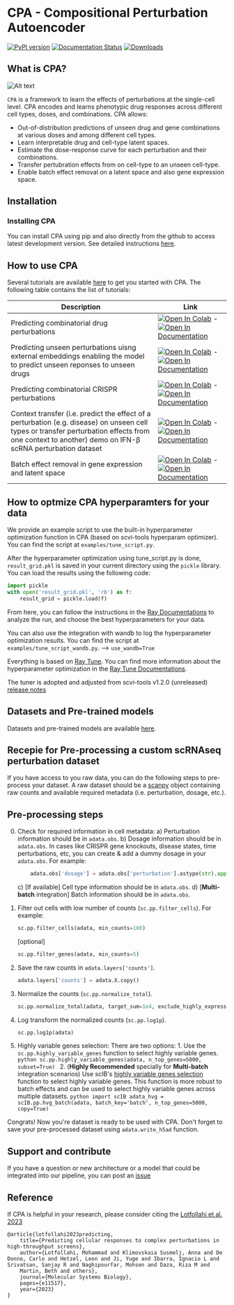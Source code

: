 #  CPA - Compositional Perturbation Autoencoder 
[![PyPI version](https://badge.fury.io/py/cpa-tools.svg)](https://badge.fury.io/py/cpa-tools) [![Documentation Status](https://readthedocs.org/projects/cpa-tools/badge/?version=latest)](https://cpa-tools.readthedocs.io/en/latest/?badge=latest) [![Downloads](https://static.pepy.tech/badge/cpa-tools)](https://pepy.tech/project/cpa-tools)

## What is CPA?

![Alt text](https://user-images.githubusercontent.com/33202701/156530222-c61e5982-d063-461c-b66e-c4591d2d0de4.png?raw=true "Title")

`CPA` is a framework to learn the effects of perturbations at the single-cell level. CPA encodes and learns phenotypic drug responses across different cell types, doses, and combinations. CPA allows:

* Out-of-distribution predictions of unseen drug and gene combinations at various doses and among different cell types.
* Learn interpretable drug and cell-type latent spaces.
* Estimate the dose-response curve for each perturbation and their combinations.
* Transfer pertubration effects from on cell-type to an unseen cell-type.
* Enable batch effect removal on a latent space and also gene expression space.


## Installation



### Installing CPA
You can install CPA using pip and also directly from the github to access latest development version. 
See detailed instructions [here](https://cpa-tools.readthedocs.io/en/latest/installation.html). 

## How to use CPA
Several tutorials are available [here](https://cpa-tools.readthedocs.io/en/latest/tutorials/index.html) to get you started with CPA.
The following table contains the list of tutorials:

|Description | Link |
| --- | --- |
| Predicting combinatorial drug perturbations | [![Open In Colab](https://colab.research.google.com/assets/colab-badge.svg)](https://colab.research.google.com/github/theislab/cpa/blob/master/docs/tutorials/combosciplex.ipynb) - [![Open In Documentation](https://img.shields.io/badge/docs-blue)](https://cpa-tools.readthedocs.io/en/latest/tutorials/combosciplex.html) |
| Predicting unseen perturbations uisng external embeddings enabling the model to predict unseen reponses to unseen drugs| [![Open In Colab](https://colab.research.google.com/assets/colab-badge.svg)](https://colab.research.google.com/github/theislab/cpa/blob/master/docs/tutorials/combosciplex_Rdkit_embeddings.ipynb) - [![Open In Documentation](https://img.shields.io/badge/docs-blue)](https://cpa-tools.readthedocs.io/en/latest/tutorials/combosciplex_Rdkit_embeddings.html) |
|Predicting combinatorial CRISPR perturbations| [![Open In Colab](https://colab.research.google.com/assets/colab-badge.svg)](https://colab.research.google.com/github/theislab/cpa/blob/master/docs/tutorials/Norman.ipynb) - [![Open In Documentation](https://img.shields.io/badge/docs-blue)](https://cpa-tools.readthedocs.io/en/latest/tutorials/Norman.html) |
|Context transfer (i.e. predict the effect of a perturbation (e.g. disease) on unseen cell types or transfer perturbation effects from one context to another) demo on IFN-β scRNA perturbation dataset | [![Open In Colab](https://colab.research.google.com/assets/colab-badge.svg)](https://colab.research.google.com/github/theislab/cpa/blob/master/docs/tutorials/Kang.ipynb) - [![Open In Documentation](https://img.shields.io/badge/docs-blue)](https://cpa-tools.readthedocs.io/en/latest/tutorials/Kang.html) |
|Batch effect removal in gene expression and latent space| [![Open In Colab](https://colab.research.google.com/assets/colab-badge.svg)](https://colab.research.google.com/github/theislab/cpa/blob/master/docs/tutorials/Batch_correction_in_expression_space.ipynb) - [![Open In Documentation](https://img.shields.io/badge/docs-blue)](https://cpa-tools.readthedocs.io/en/latest/tutorials/Batch_correction_in_expression_space.html) |

How to optmize CPA hyperparamters for your data
-----------------------------------------------
We provide an example script to use the built-in hyperparameter optimization function in CPA (based on scvi-tools hyperparam optimizer). You can find the script at `examples/tune_script.py`.

After the hyperparameter optimization using tune_script.py is done, `result_grid.pkl` is saved in your current directory using the `pickle` library. You can load the results using the following code:

```python
import pickle
with open('result_grid.pkl', 'rb') as f:
    result_grid = pickle.load(f)
```
From here, you can follow the instructions in the [Ray Documentations](https://docs.ray.io/en/latest/tune/examples/tune_analyze_results.html#experiment-level-analysis-working-with-resultgrid) to analyze the run, and choose the best hyperparameters for your data.

You can also use the integration with wandb to log the hyperparameter optimization results. You can find the script at `examples/tune_script_wandb.py`. --> `use_wandb=True`

Everything is based on [Ray Tune](https://ray.io/). You can find more information about the hyperparameter optimization in the [Ray Tune Documentations](https://docs.ray.io/en/latest/tune/index.html).

The tuner is adopted and adjusted from scvi-tools v1.2.0 (unreleased) [release notes](https://docs.scvi-tools.org/en/stable/release_notes/index.html)


Datasets and Pre-trained models
-------------------------------
Datasets and pre-trained models are available [here](https://drive.google.com/drive/folders/1yFB0gBr72_KLLp1asojxTgTqgz6cwpju?usp=drive_link).


Recepie for Pre-processing a custom scRNAseq perturbation dataset
-----------------------------------------------------------------
If you have access to you raw data, you can do the following steps to pre-process your dataset. A raw dataset should be a [scanpy](https://scanpy.readthedocs.io/en/stable/) object containing raw counts and available required metadata (i.e. perturbation, dosage, etc.).

Pre-processing steps
--------------------
0. Check for required information in cell metadata:
    a) Perturbation information should be in `adata.obs`.
    b) Dosage information should be in `adata.obs`. In cases like CRISPR gene knockouts, disease states, time perturbations, etc, you can create & add a dummy dosage in your `adata.obs`. For example:
    ```python
        adata.obs['dosage'] = adata.obs['perturbation'].astype(str).apply(lambda x: '+'.join(['1.0' for _ in x.split('+')])).values
    ```
    c) [If available] Cell type information should be in `adata.obs`.
    d) [**Multi-batch** integration] Batch information should be in `adata.obs`.

1. Filter out cells with low number of counts (`sc.pp.filter_cells`). For example:
    ```python
    sc.pp.filter_cells(adata, min_counts=100)
    ```

    [optional]
    ```python
    sc.pp.filter_genes(adata, min_counts=5)
    ```
    
2. Save the raw counts in `adata.layers['counts']`.
    ```python
    adata.layers['counts'] = adata.X.copy()
    ```
3. Normalize the counts (`sc.pp.normalize_total`).
    ```python
    sc.pp.normalize_total(adata, target_sum=1e4, exclude_highly_expressed=True)
    ```
4. Log transform the normalized counts (`sc.pp.log1p`).
    ```python
    sc.pp.log1p(adata)
    ```
5. Highly variable genes selection:
    There are two options:
        1. Use the `sc.pp.highly_variable_genes` function to select highly variable genes.
        ```python
            sc.pp.highly_variable_genes(adata, n_top_genes=5000, subset=True)
        ```
        2. (**Highly Recommended** specially for **Multi-batch** integration scenarios) Use scIB's [highly variable genes selection](https://scib.readthedocs.io/en/latest/api/scib.preprocessing.hvg_batch.html#scib.preprocessing.hvg_batch) function to select highly variable genes. This function is more robust to batch effects and can be used to select highly variable genes across multiple datasets.
        ```python
            import scIB
            adata_hvg = scIB.pp.hvg_batch(adata, batch_key='batch', n_top_genes=5000, copy=True)
        ```


Congrats! Now you're dataset is ready to be used with CPA. Don't forget to save your pre-processed dataset using `adata.write_h5ad` function.


Support and contribute
-------------------------------
If you have a question or new architecture or a model that could be integrated into our pipeline, you can
post an [issue](https://github.com/theislab/cpa/issues/new)

Reference
-------------------------------
If CPA is helpful in your research, please consider citing the  [Lotfollahi et al. 2023](https://www.embopress.org/doi/full/10.15252/msb.202211517)


    @article{lotfollahi2023predicting,
        title={Predicting cellular responses to complex perturbations in high-throughput screens},
        author={Lotfollahi, Mohammad and Klimovskaia Susmelj, Anna and De Donno, Carlo and Hetzel, Leon and Ji, Yuge and Ibarra, Ignacio L and Srivatsan, Sanjay R and Naghipourfar, Mohsen and Daza, Riza M and 
        Martin, Beth and others},
        journal={Molecular Systems Biology},
        pages={e11517},
        year={2023}
    }

